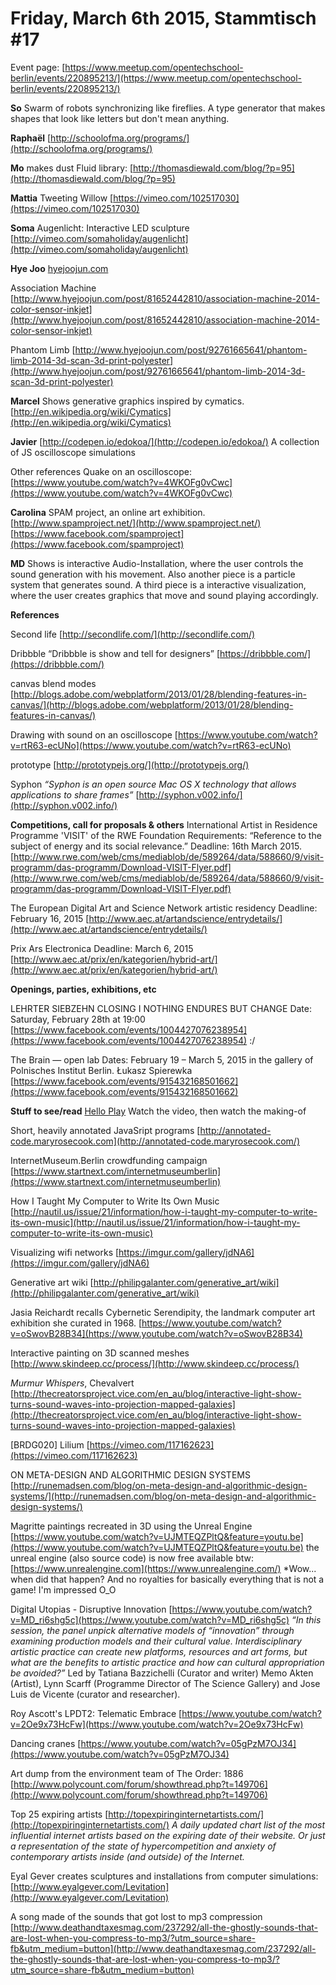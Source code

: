 # **Friday, March 6th 2015, Stammtisch #17** 

Event page: [https://www.meetup.com/opentechschool-berlin/events/220895213/](https://www.meetup.com/opentechschool-berlin/events/220895213/)

**So**
Swarm of robots synchronizing like fireflies.
A type generator that makes shapes that look like letters but don't mean anything.

**Raphaël**
[http://schoolofma.org/programs/](http://schoolofma.org/programs/)

**Mo**
makes dust
Fluid library: [http://thomasdiewald.com/blog/?p=95](http://thomasdiewald.com/blog/?p=95)

**Mattia**
Tweeting Willow
[https://vimeo.com/102517030](https://vimeo.com/102517030)

**Soma**
Augenlicht: Interactive LED sculpture
[http://vimeo.com/somaholiday/augenlicht](http://vimeo.com/somaholiday/augenlicht)

**Hye Joo**
[hyejoojun.com](http://hyejoojun.com/) 

Association Machine
[http://www.hyejoojun.com/post/81652442810/association-machine-2014-color-sensor-inkjet](http://www.hyejoojun.com/post/81652442810/association-machine-2014-color-sensor-inkjet)

Phantom Limb
[http://www.hyejoojun.com/post/92761665641/phantom-limb-2014-3d-scan-3d-print-polyester](http://www.hyejoojun.com/post/92761665641/phantom-limb-2014-3d-scan-3d-print-polyester)

**Marcel**
Shows generative graphics inspired by cymatics.
[http://en.wikipedia.org/wiki/Cymatics](http://en.wikipedia.org/wiki/Cymatics)


**Javier**
[http://codepen.io/edokoa/](http://codepen.io/edokoa/)
A collection of JS oscilloscope simulations

Other references Quake on an oscilloscope: [](https://www.youtube.com/watch?v=4WKOFg0vCwc)[https://www.youtube.com/watch?v=4WKOFg0vCwc](https://www.youtube.com/watch?v=4WKOFg0vCwc)

**Carolina**
SPAM project, an online art exhibition.
[http://www.spamproject.net/](http://www.spamproject.net/)
[https://www.facebook.com/spamproject](https://www.facebook.com/spamproject)

**MD**
Shows is interactive Audio-Installation, where the user controls the sound generation with his movement. Also another piece is a particle system that generates sound. A third piece is a interactive visualization, where the user creates graphics that move and sound playing accordingly.

**References**

Second life
[http://secondlife.com/](http://secondlife.com/)

Dribbble “Dribbble is show and tell for designers”
[https://dribbble.com/](https://dribbble.com/)

canvas blend modes
[http://blogs.adobe.com/webplatform/2013/01/28/blending-features-in-canvas/](http://blogs.adobe.com/webplatform/2013/01/28/blending-features-in-canvas/)

Drawing with sound on an oscilloscope
[https://www.youtube.com/watch?v=rtR63-ecUNo](https://www.youtube.com/watch?v=rtR63-ecUNo)

prototype
[http://prototypejs.org/](http://prototypejs.org/)

Syphon
*“Syphon is an open source Mac OS X technology that allows applications to share frames”*
[http://syphon.v002.info/](http://syphon.v002.info/)


**Competitions, call for proposals & others**
International Artist in Residence Programme 'VISIT' of the RWE Foundation
Requirements: “Reference to the subject of energy and its social relevance.”
Deadline: 16th March 2015.
[http://www.rwe.com/web/cms/mediablob/de/589264/data/588660/9/visit-programm/das-programm/Download-VISIT-Flyer.pdf](http://www.rwe.com/web/cms/mediablob/de/589264/data/588660/9/visit-programm/das-programm/Download-VISIT-Flyer.pdf)

The European Digital Art and Science Network artistic residency
Deadline: February 16, 2015
[http://www.aec.at/artandscience/entrydetails/](http://www.aec.at/artandscience/entrydetails/)

Prix Ars Electronica
Deadline: March 6, 2015
[http://www.aec.at/prix/en/kategorien/hybrid-art/](http://www.aec.at/prix/en/kategorien/hybrid-art/)

**Openings, parties, exhibitions, etc**

LEHRTER SIEBZEHN CLOSING I NOTHING ENDURES BUT CHANGE
Date: Saturday, February 28th at 19:00
[https://www.facebook.com/events/1004427076238954](https://www.facebook.com/events/1004427076238954)
:/

The Brain — open lab 
Dates: February 19 – March 5, 2015
in the gallery of Polnisches Institut Berlin. Łukasz Spierewka
[https://www.facebook.com/events/915432168501662](https://www.facebook.com/events/915432168501662)


**Stuff to see/read**
[Hello Play](http://www.mrwillvincent.co.uk/Hello-Play)
Watch the video, then watch the making-of

Short, heavily annotated JavaSript programs
[http://annotated-code.maryrosecook.com](http://annotated-code.maryrosecook.com/)

InternetMuseum.Berlin crowdfunding campaign
[https://www.startnext.com/internetmuseumberlin](https://www.startnext.com/internetmuseumberlin)

How I Taught My Computer to Write Its Own Music
[http://nautil.us/issue/21/information/how-i-taught-my-computer-to-write-its-own-music](http://nautil.us/issue/21/information/how-i-taught-my-computer-to-write-its-own-music)

Visualizing wifi networks
[https://imgur.com/gallery/jdNA6](https://imgur.com/gallery/jdNA6)

Generative art wiki
[http://philipgalanter.com/generative_art/wiki](http://philipgalanter.com/generative_art/wiki)

Jasia Reichardt recalls Cybernetic Serendipity, the landmark computer art exhibition she curated in 1968. 
[https://www.youtube.com/watch?v=oSwovB28B34](https://www.youtube.com/watch?v=oSwovB28B34)

Interactive painting on 3D scanned meshes
[http://www.skindeep.cc/process/](http://www.skindeep.cc/process/)

*Murmur Whispers*, Chevalvert
[http://thecreatorsproject.vice.com/en_au/blog/interactive-light-show-turns-sound-waves-into-projection-mapped-galaxies](http://thecreatorsproject.vice.com/en_au/blog/interactive-light-show-turns-sound-waves-into-projection-mapped-galaxies)

[BRDG020] Lilium
[https://vimeo.com/117162623](https://vimeo.com/117162623)

ON META-DESIGN AND ALGORITHMIC DESIGN SYSTEMS
[http://runemadsen.com/blog/on-meta-design-and-algorithmic-design-systems/](http://runemadsen.com/blog/on-meta-design-and-algorithmic-design-systems/)

Magritte paintings recreated in 3D using the Unreal Engine
[https://www.youtube.com/watch?v=UJMTEQZPltQ&feature=youtu.be](https://www.youtube.com/watch?v=UJMTEQZPltQ&feature=youtu.be)
the unreal engine (also source code) is now free available btw: [https://www.unrealengine.com](https://www.unrealengine.com/)
*Wow... when did that happen? And no royalties for basically everything that is not a game! I'm impressed O_O

Digital Utopias - Disruptive Innovation
[https://www.youtube.com/watch?v=MD_ri6shg5c](https://www.youtube.com/watch?v=MD_ri6shg5c)
*“In this session, the panel unpick alternative models of “innovation” through examining production models and their cultural value. Interdisciplinary artistic practice can create new platforms, resources and art forms, but what are the benefits to artistic practice and how can cultural appropriation be avoided?”*
Led by Tatiana Bazzichelli (Curator and writer) Memo Akten (Artist), Lynn Scarff (Programme Director of The Science Gallery) and Jose Luis de Vicente (curator and researcher).

Roy Ascott's LPDT2: Telematic Embrace
[https://www.youtube.com/watch?v=2Oe9x73HcFw](https://www.youtube.com/watch?v=2Oe9x73HcFw)

Dancing cranes
[https://www.youtube.com/watch?v=05gPzM7OJ34](https://www.youtube.com/watch?v=05gPzM7OJ34)

Art dump from the environment team of The Order: 1886 
[http://www.polycount.com/forum/showthread.php?t=149706](http://www.polycount.com/forum/showthread.php?t=149706)

Top 25 expiring artists
[http://topexpiringinternetartists.com/](http://topexpiringinternetartists.com/)
*A daily updated chart list of the most influential internet artists based on the expiring date of their website.*
*Or just a representation of the state of hypercompetition and anxiety of contemporary artists inside (and outside) of the Internet.*

Eyal Gever creates sculptures and installations from computer simulations:
[http://www.eyalgever.com/Levitation](http://www.eyalgever.com/Levitation)

A song made of the sounds that got lost to mp3 compression
[http://www.deathandtaxesmag.com/237292/all-the-ghostly-sounds-that-are-lost-when-you-compress-to-mp3/?utm_source=share-fb&utm_medium=button](http://www.deathandtaxesmag.com/237292/all-the-ghostly-sounds-that-are-lost-when-you-compress-to-mp3/?utm_source=share-fb&utm_medium=button)


